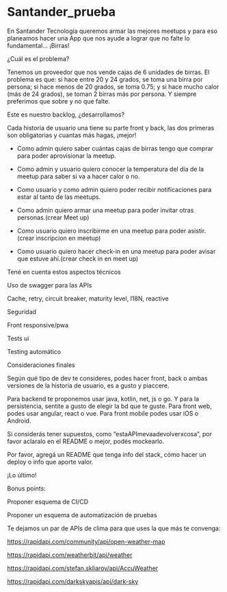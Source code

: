# Santander_prueba

En Santander Tecnología queremos armar las mejores meetups y para eso planeamos hacer una App que nos ayude a lograr que no falte lo fundamental... ¡Birras!


¿Cuál es el problema?   


Tenemos un proveedor que nos vende cajas de 6 unidades de birras. El problema es que: si hace entre 20 y 24 grados, se toma una birra por persona; si hace menos de 20 grados, se toma 0.75; y si hace mucho calor (más de 24 grados), se toman 2 birras más por persona. Y siempre preferimos que sobre y no que falte.



Este es nuestro backlog, ¿desarrollamos?



Cada historia de usuario una tiene su parte front y back, las dos primeras son obligatorias y cuantas más hagas, ¡mejor!

- Como admin quiero saber cuántas cajas de birras tengo que comprar para poder aprovisionar la meetup.

- Como admin y usuario quiero conocer la temperatura del día de la meetup para saber si va a hacer calor o no.

- Como usuario y como admin quiero poder recibir notificaciones para estar al tanto de las meetups.

- Como admin quiero armar una meetup para poder invitar otras personas.(crear Meet up)
- Como usuario quiero inscribirme en una meetup para poder asistir. (crear inscripcion en meetup)

- Como usuario quiero hacer check-in en una meetup para poder avisar que estuve ahí.(crear check in en meet up)

Tené en cuenta estos aspectos técnicos

Uso de swagger para las APIs

Cache, retry, circuit breaker, maturity level, I18N, reactive

Seguridad

Front responsive/pwa

Tests ui

Testing automático



Consideraciones finales



Según qué tipo de dev te consideres, podes hacer front, back o ambas versiones de la historia de usuario, es a gusto y piaccere.

Para backend te proponemos usar java, kotlin, net, js o go. Y para la persistencia, sentite a gusto de elegir la bd que te guste. Para front web, podes usar angular, react o vue. Para front mobile podes usar iOS o Android.



Si considerás tener supuestos, como “estaAPImevaadevolverxcosa”, por favor aclaralo en el README o mejor, podés mockearlo.

Por favor, agregá un README que tenga info del stack, cómo hacer un deploy o info que aporte valor.

¡Lo último!

Bonus points​:

Proponer esquema de CI/CD

Proponer un esquema de automatización de pruebas

Te dejamos un par de APIs de clima para que uses la que más te convenga:

https://rapidapi.com/community/api/open-weather-map

https://rapidapi.com/weatherbit/api/weather

https://rapidapi.com/stefan.skliarov/api/AccuWeather

https://rapidapi.com/darkskyapis/api/dark-sky
